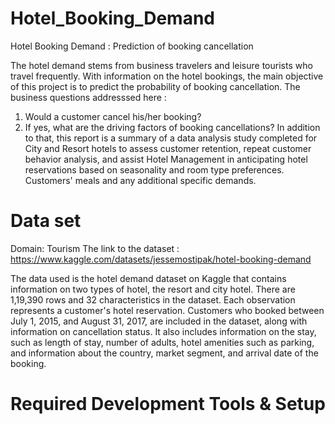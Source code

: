 # Hotel_Booking_Demand
Hotel Booking Demand : Prediction of booking cancellation

The hotel demand stems from business travelers and leisure tourists who travel frequently. With information on the hotel bookings, the main objective of this project is to predict the probability of booking cancellation. 
The business questions addresssed here : 
1) Would a customer cancel his/her booking? 
2) If yes, what are the driving factors of booking cancellations?
In addition to that, this report is a summary of a data analysis study completed for City and Resort hotels to assess customer retention, repeat customer behavior analysis, and assist Hotel Management in anticipating hotel reservations based on seasonality and room type preferences. Customers' meals and any additional specific demands.

# Data set
Domain: Tourism
The link to the dataset : https://www.kaggle.com/datasets/jessemostipak/hotel-booking-demand

The data used is the hotel demand dataset on Kaggle that contains information on two types of hotel, the resort and city hotel.  There are 1,19,390 rows and 32 characteristics in the dataset. Each observation represents a customer's hotel reservation. Customers who booked between July 1, 2015, and August 31, 2017, are included in the dataset, along with information on cancellation status. It also includes information on the stay, such as length of stay, number of adults, hotel amenities such as parking, and information about the country, market segment, and arrival date of the booking.


# Required Development Tools & Setup


